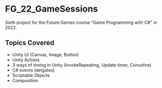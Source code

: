 # FG_22_GameSessions

Sixth project for the Future Games course "Game Programming with C#" in 2022.

## Topics Covered

- Unity UI (Canvas, Image, Button)
- Unity Actions
- 3 ways of timing in Unity (InvokeRepeating, Update timer, Coroutine)
- C# events (delgates)
- Scriptable Objects
- Composition
